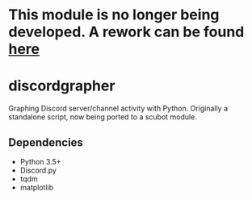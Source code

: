 # This module is no longer being developed. A rework can be found [here](https://github.com/scubot/activity)
# discordgrapher
Graphing Discord server/channel activity with Python. Originally a standalone script, now being ported to a scubot module.
## Dependencies
* Python 3.5+
* Discord.py
* tqdm
* matplotlib

